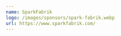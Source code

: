 ```yaml
---
name: SparkFabrik
logo: /images/sponsors/spark-fabrik.webp
url: https://www.sparkfabrik.com/
---
```


